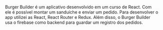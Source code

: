Burger Builder é um aplicativo desenvolvido em um curso de React. Com ele é possível montar um sanduíche e enviar um pedido. Para desenvolver o app utilizei as React, React Router e Redux. Além disso, o Burger Builder usa o firebase como backend para guardar um registro dos pedidos. 